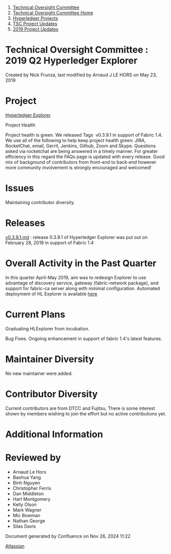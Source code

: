 1. [Technical Oversight Committee](index.html)
2. [Technical Oversight Committee Home](Technical-Oversight-Committee-Home_21430274.html)
3. [Hyperledger Projects](Hyperledger-Projects_21447704.html)
4. [TSC Project Updates](TSC-Project-Updates_21430854.html)
5. [2019 Project Updates](2019-Project-Updates_21447735.html)

# Technical Oversight Committee : 2019 Q2 Hyperledger Explorer

Created by Nick Frunza, last modified by Arnaud J LE HORS on May 23, 2019

# Project

[Hyperledger Explorer](https://github.com/hyperledger/blockchain-explorer)

Project Health

Project health is green. We released Tags  v0.3.9.1 in support of Fabric 1.4. We use all of the following to help keep project health green: JIRA, RocketChat, email, Gerrit, Jenkins, Github, Zoom and Skype. Questions asked via rocketchat are being answered in a timely manner. For greater efficiency in this regard the FAQs page is updated with every release. Good mix of background of contributors from front-end to back-end however more community involvement is strongly encouraged and welcomed!

# Issues

Maintaining contributor diversity.

# Releases

[v0.3.9.1.md](https://github.com/hyperledger/blockchain-explorer/blob/master/release_notes/v0.3.9.1.md "v0.3.9.1.md") : release 0.3.9.1 of Hyperledger Explorer was put out on February 28, 2019 in support of Fabric 1.4

# Overall Activity in the Past Quarter

In this quarter April-May 2019, aim was to redesign Explorer to use advantage of discovery service, gateway (fabric-network package), and support for fabric-ca server along with minimal configuration. Automated deployment of HL Explorer is available [here](https://github.com/hyperledger/blockchain-explorer#Run-Hyperledger-Explorer-using-Docker)

# Current Plans

Graduating HLExplorer from incubation. 

Bug Fixes. Ongoing enhancement in support of fabric 1.4's latest features.

# Maintainer Diversity

No new maintainer were added.

# Contributor Diversity

Current contributors are from DTCC and Fujitsu, There is some interest shown by members wishing to join the effort but no active contributions yet.

# Additional Information

# Reviewed by

- Arnaud Le Hors
- Baohua Yang
- Binh Nguyen
- Christopher Ferris
- Dan Middleton
- Hart Montgomery
- Kelly Olson
- Mark Wagner
- Mic Bowman
- Nathan George
- Silas Davis

Document generated by Confluence on Nov 26, 2024 11:22

[Atlassian](http://www.atlassian.com/)
